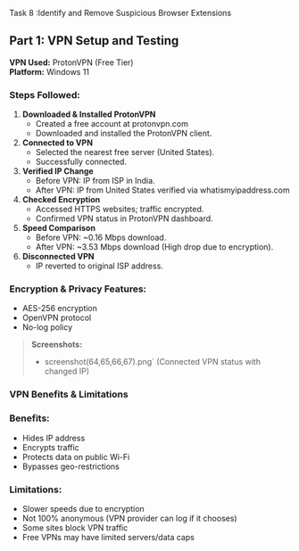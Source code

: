 Task 8 :Identify and Remove Suspicious Browser Extensions

## Part 1: VPN Setup and Testing

**VPN Used:** ProtonVPN (Free Tier)  
**Platform:** Windows 11

### Steps Followed:
1. **Downloaded & Installed ProtonVPN**
   - Created a free account at protonvpn.com
   - Downloaded and installed the ProtonVPN client.
2. **Connected to VPN**
   - Selected the nearest free server (United States).
   - Successfully connected.
3. **Verified IP Change**
   - Before VPN: IP from ISP in India.
   - After VPN: IP from United States verified via whatismyipaddress.com
4. **Checked Encryption**
   - Accessed HTTPS websites; traffic encrypted.
   - Confirmed VPN status in ProtonVPN dashboard.
5. **Speed Comparison**
   - Before VPN: ~0.16 Mbps download.
   - After VPN: ~3.53 Mbps download (High drop due to encryption).
6. **Disconnected VPN**
   - IP reverted to original ISP address.

### Encryption & Privacy Features:
- AES-256 encryption
- OpenVPN protocol
- No-log policy

> **Screenshots:**  
> - screenshot(64,65,66,67).png` (Connected VPN status with changed IP)

### VPN Benefits & Limitations

### Benefits:
- Hides IP address
- Encrypts traffic
- Protects data on public Wi-Fi
- Bypasses geo-restrictions

### Limitations:
- Slower speeds due to encryption
- Not 100% anonymous (VPN provider can log if it chooses)
- Some sites block VPN traffic
- Free VPNs may have limited servers/data caps
